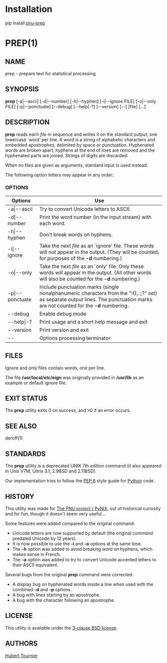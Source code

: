 # Installation
pip install [pnu-prep](https://pypi.org/project/pnu-prep/)

# PREP(1)

## NAME
prep - prepare text for statistical processing

## SYNOPSIS
**prep**
\[-a|--ascii\]
\[-d|--number\]
\[-h|--hyphen\]
\[-i|--ignore FILE\]
\[-o|--only FILE\]
\[-p|--ponctuate\]
\[--debug\]
\[--help|-?\]
\[--version\]
\[--\]
\[file\]
\[...\]

## DESCRIPTION
**prep** reads each *file* in sequence and writes it on the standard output,
one lowercase `word' per line.
A word is a string of alphabetic characters and embedded apostrophes, delimited by space or punctuation.
Hyphenated words are broken apart;
hyphens at the end of lines are removed and the hyphenated parts are joined.
Strings of digits are discarded.

When no files are given as arguments, standard input is used instead.

The following option letters may appear in any order:

### OPTIONS
Options | Use
------- | ---
-a\|--ascii|Try to convert Unicode letters to ASCII.
-d\|--number|Print the word number (in the input stream) with each word.
-h\|--hyphen|Don't break words on hyphens.
-i\|--ignore|Take the next *file* as an `ignore' file. These words will not appear in the output. (They will be counted, for purposes of the **-d** numbering.)
-o\|--only|Take the next *file* as an `only' file. Only these words will appear in the output. (All other words will also be counted for the **-d** numbering.)
-p\|--ponctuate|Include punctuation marks (single nonalphanumeric characters from the "!(),.:;?" set) as separate output lines. The punctuation marks are not counted for the **-d** numbering.
--debug|Enable debug mode
--help\|-?|Print usage and a short help message and exit
--version|Print version and exit
--|Options processing terminator

## FILES
Ignore and only files contain words, one per line.

The file **/usr/local/etc/eign** was originally provided in **/usr/lib** as an example or default ignore file.

## EXIT STATUS
The **prep** utility exits 0 on success, and >0 if an error occurs.

## SEE ALSO
deroff(1)

## STANDARDS
The **prep** utility is a deprecated UNIX 7th edition command (it also appeared in Unix V7M, Ultrix 3.1, 2.9BSD and 2.11BSD).

Our implementation tries to follow the [PEP 8](https://www.python.org/dev/peps/pep-0008/) style guide for [Python](https://www.python.org/) code.

## HISTORY
This utility was made for [The PNU project / PyNIX](https://github.com/HubTou/PNU), out of historical curiosity and for fun, though it doesn't seem very useful...

Some features were added compared to the original command:
* Unicode letters are now supported by default (the original command predated Unicode by 12 years).
* It is now possible to use the **-i** and **-o** options at the same time.
* The **-h** option was added to avoid breaking word on hyphens, which makes sense in French.
* The **-a** option was added to try to convert Unicode accented letters to their ASCII equivalent.

Several bugs from the original **prep** command were corrected:
* A display bug on hyphenated words inside a line when used with the combined **-d** and **-p** options.
* A bug with lines starting by an apostrophe.
* A bug with the character following an apostrophe.

## LICENSE
This utility is available under the [3-clause BSD license](https://opensource.org/licenses/BSD-3-Clause).

## AUTHORS
[Hubert Tournier](https://github.com/HubTou)

